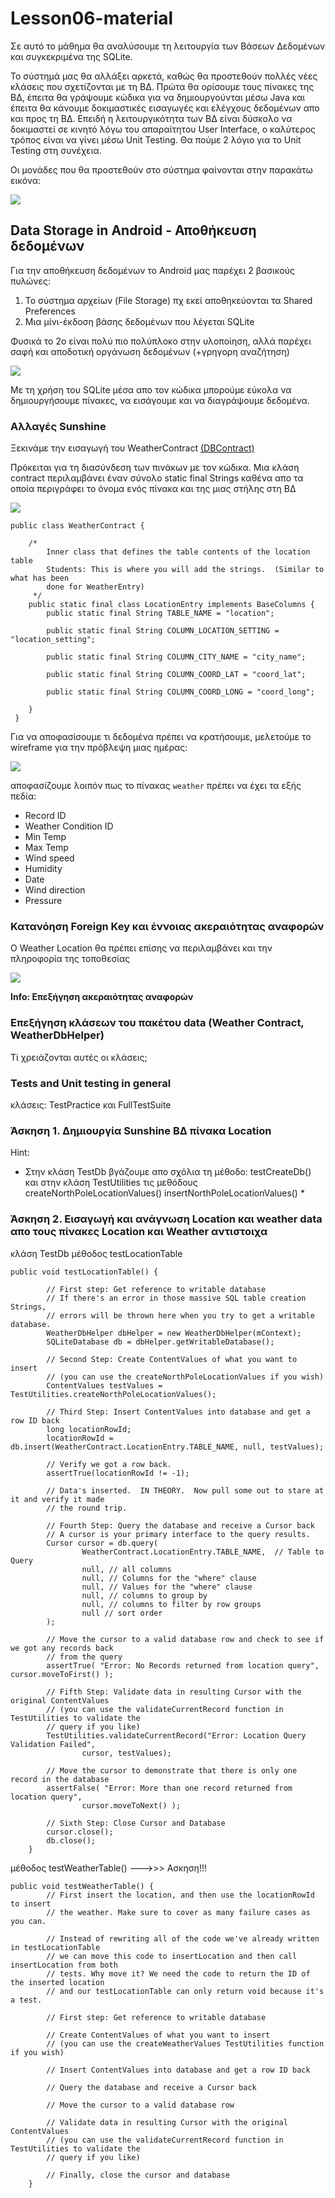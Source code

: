 # Lesson06-material

Σε αυτό το μάθημα θα αναλύσουμε τη λειτουργία των Βάσεων Δεδομένων και συγκεκριμένα της SQLite.

Το σύστημά μας θα αλλάξει αρκετά, καθώς θα προστεθούν πολλές νέες κλάσεις που σχετίζονται με τη ΒΔ. Πρώτα θα ορίσουμε τους πίνακες της ΒΔ, έπειτα θα γράψουμε κώδικα για να δημιουργούνται μέσω Java και έπειτα θα κάνουμε δοκιμαστικές εισαγωγές και ελέγχους δεδομένων απο και προς τη ΒΔ.
Επειδή η λειτουργικότητα των ΒΔ είναι δύσκολο να δοκιμαστεί σε κινητό λόγω του απαραίτητου User Interface, ο καλύτερος τρόπος είναι να γίνει μέσω Unit Testing. Θα πούμε 2 λόγιο για το Unit Testing στη συνέχεια.

Οι μονάδες που θα προστεθούν στο σύστημα φαίνονται στην παρακάτω εικόνα:

![](https://github.com/UomMobileDevelopment/Lesson06-material/blob/master/sunshine-db-overview.png)


## Data Storage in Android - Αποθήκευση δεδομένων

Για την αποθήκευση δεδομένων το Android μας παρέχει 2 βασικούς πυλώνες:

1. Το σύστημα αρχείων (File Storage) πχ εκεί αποθηκεύονται τα Shared Preferences 
2. Μια μίνι-έκδοση βάσης δεδομένων που λέγεται SQLite

Φυσικά το 2ο είναι πολύ πιο πολύπλοκο στην υλοποίηση, αλλά παρέχει σαφή και αποδοτική οργάνωση δεδομένων (+γρηγορη αναζήτηση)

![](https://github.com/UomMobileDevelopment/Lesson06-material/blob/master/sql-demo.PNG)


Με τη χρήση του SQLite μέσα απο τον κώδικα μπορούμε εύκολα να δημιουργήσουμε πίνακες, να εισάγουμε και να διαγράψουμε δεδομένα. 

### Αλλαγές Sunshine

Ξεκινάμε την εισαγωγή του WeatherContract [(DBContract)](https://developer.android.com/reference/android/provider/ContactsContract.html)

Πρόκειται για τη διασύνδεση των πινάκων με τον κώδικα. Μια κλάση contract περιλαμβάνει έναν σύνολο static final Strings καθένα απο τα οποία περιγράφει το όνομα ενός πίνακα και της μιας στήλης στη ΒΔ

![](https://github.com/UomMobileDevelopment/Lesson06-material/blob/master/db-contract.PNG)

```
public class WeatherContract {

    /*
        Inner class that defines the table contents of the location table
        Students: This is where you will add the strings.  (Similar to what has been
        done for WeatherEntry)
     */
    public static final class LocationEntry implements BaseColumns {
        public static final String TABLE_NAME = "location";

        public static final String COLUMN_LOCATION_SETTING = "location_setting";

        public static final String COLUMN_CITY_NAME = "city_name";

        public static final String COLUMN_COORD_LAT = "coord_lat";

        public static final String COLUMN_COORD_LONG = "coord_long";

    }
 }
```

Για να αποφασίσουμε τι δεδομένα πρέπει να κρατήσουμε, μελετούμε το wireframe για την πρόβλεψη μιας ημέρας:

![](https://github.com/UomMobileDevelopment/Lesson06-material/blob/master/sunshine-weather-wireframe.png)

αποφασίζουμε λοιπόν πως το πίνακας ``weather`` πρέπει να έχει τα εξής πεδία:

- Record ID
- Weather Condition ID 
- Min Temp
- Max Temp
- Wind speed
- Humidity
- Date
- Wind direction
- Pressure

### Κατανόηση Foreign Key και έννοιας ακεραιότητας αναφορών

Ο Weather Location θα πρέπει επίσης να περιλαμβάνει και την πληροφορία της τοποθεσίας

![](https://github.com/UomMobileDevelopment/Lesson06-material/blob/master/weather-location-key-foreign-key.PNG)

__Info: Επεξήγηση ακεραιότητας αναφορών__

### Επεξήγηση κλάσεων του πακέτου data (Weather Contract, WeatherDbHelper) 

Τί χρειάζονται αυτές οι κλάσεις; 

### Tests and Unit testing in general

κλάσεις: TestPractice και FullTestSuite


### Άσκηση 1. Δημιουργία Sunshine ΒΔ πίνακα Location

Hint:
* Στην κλάση TestDb βγάζουμε απο σχόλια τη μέθοδο: testCreateDb() 
και στην κλάση TestUtilities τις μεθόδους createNorthPoleLocationValues() 
insertNorthPoleLocationValues() *


### Άσκηση 2. Εισαγωγή και ανάγνωση Location και weather data απο τους πίνακες Location και Weather αντιστοιχα

κλάση TestDb μέθοδος testLocationTable 

```
public void testLocationTable() {

        // First step: Get reference to writable database
        // If there's an error in those massive SQL table creation Strings,
        // errors will be thrown here when you try to get a writable database.
        WeatherDbHelper dbHelper = new WeatherDbHelper(mContext);
        SQLiteDatabase db = dbHelper.getWritableDatabase();

        // Second Step: Create ContentValues of what you want to insert
        // (you can use the createNorthPoleLocationValues if you wish)
        ContentValues testValues = TestUtilities.createNorthPoleLocationValues();

        // Third Step: Insert ContentValues into database and get a row ID back
        long locationRowId;
        locationRowId = db.insert(WeatherContract.LocationEntry.TABLE_NAME, null, testValues);

        // Verify we got a row back.
        assertTrue(locationRowId != -1);

        // Data's inserted.  IN THEORY.  Now pull some out to stare at it and verify it made
        // the round trip.

        // Fourth Step: Query the database and receive a Cursor back
        // A cursor is your primary interface to the query results.
        Cursor cursor = db.query(
                WeatherContract.LocationEntry.TABLE_NAME,  // Table to Query
                null, // all columns
                null, // Columns for the "where" clause
                null, // Values for the "where" clause
                null, // columns to group by
                null, // columns to filter by row groups
                null // sort order
        );

        // Move the cursor to a valid database row and check to see if we got any records back
        // from the query
        assertTrue( "Error: No Records returned from location query", cursor.moveToFirst() );

        // Fifth Step: Validate data in resulting Cursor with the original ContentValues
        // (you can use the validateCurrentRecord function in TestUtilities to validate the
        // query if you like)
        TestUtilities.validateCurrentRecord("Error: Location Query Validation Failed",
                cursor, testValues);

        // Move the cursor to demonstrate that there is only one record in the database
        assertFalse( "Error: More than one record returned from location query",
                cursor.moveToNext() );

        // Sixth Step: Close Cursor and Database
        cursor.close();
        db.close();
    }
```

μέθοδος testWeatherTable() --->>> Ασκηση!!!

```
public void testWeatherTable() {
        // First insert the location, and then use the locationRowId to insert
        // the weather. Make sure to cover as many failure cases as you can.

        // Instead of rewriting all of the code we've already written in testLocationTable
        // we can move this code to insertLocation and then call insertLocation from both
        // tests. Why move it? We need the code to return the ID of the inserted location
        // and our testLocationTable can only return void because it's a test.

        // First step: Get reference to writable database

        // Create ContentValues of what you want to insert
        // (you can use the createWeatherValues TestUtilities function if you wish)

        // Insert ContentValues into database and get a row ID back

        // Query the database and receive a Cursor back

        // Move the cursor to a valid database row

        // Validate data in resulting Cursor with the original ContentValues
        // (you can use the validateCurrentRecord function in TestUtilities to validate the
        // query if you like)

        // Finally, close the cursor and database
    }
```
